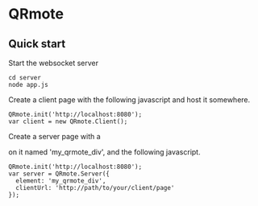 QRmote
======

Quick start
-----------

Start the websocket server

```
cd server
node app.js
```

Create a client page with the following javascript and host it somewhere.

```
QRmote.init('http://localhost:8080');
var client = new QRmote.Client();
```


Create a server page with a <div> on it named 'my_qrmote_div', and the following javascript.

```
QRmote.init('http://localhost:8080');
var server = QRmote.Server({
  element: 'my_qrmote_div',
  clientUrl: 'http://path/to/your/client/page'
});
```
